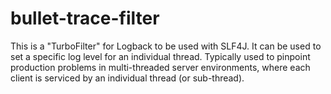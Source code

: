 # bullet-trace-filter

This is a "TurboFilter" for Logback to be used with SLF4J. It can be used to set a specific log level for an individual thread. Typically used to pinpoint production problems in multi-threaded server environments, where each client is serviced by an individual thread (or sub-thread).
